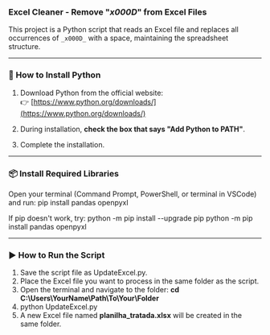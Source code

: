 ### Excel Cleaner - Remove "_x000D_" from Excel Files

This project is a Python script that reads an Excel file and replaces all occurrences of `_x000D_` with a space, maintaining the spreadsheet structure.

---

### 🚀 How to Install Python

1. Download Python from the official website:  
👉 [https://www.python.org/downloads/](https://www.python.org/downloads/)

2. During installation, **check the box that says "Add Python to PATH"**.

3. Complete the installation.

---

### 📦 Install Required Libraries

Open your terminal (Command Prompt, PowerShell, or terminal in VSCode) and run:
  pip install pandas openpyxl

If pip doesn't work, try:
  python -m pip install --upgrade pip
  python -m pip install pandas openpyxl

---

### ▶️ How to Run the Script
1. Save the script file as UpdateExcel.py.
2. Place the Excel file you want to process in the same folder as the script.
3. Open the terminal and navigate to the folder: **cd C:\Users\YourName\Path\To\Your\Folder**
4. python UpdateExcel.py
5. A new Excel file named **planilha_tratada.xlsx** will be created in the same folder.
